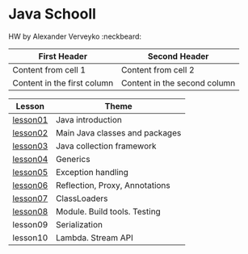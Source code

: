 # Java Schooll
HW by Alexander Verveyko :neckbeard:

First Header | Second Header
------------ | -------------
Content from cell 1 | Content from cell 2
Content in the first column | Content in the second column

Lesson | Theme
------------ | -------------
[lesson01](https://github.com/averveiko/javaSchool/tree/master/lesson01) | Java introduction
[lesson02](https://github.com/averveiko/javaSchool/tree/master/lesson02) | Main Java classes and packages
[lesson03](https://github.com/averveiko/javaSchool/tree/master/lesson03) | Java collection framework
[lesson04](https://github.com/averveiko/javaSchool/tree/master/lesson04) | Generics
[lesson05](https://github.com/averveiko/javaSchool/tree/master/lesson05) | Exception handling
[lesson06](https://github.com/averveiko/javaSchool/tree/master/lesson06) | Reflection, Proxy, Annotations
[lesson07](https://github.com/averveiko/javaSchool/tree/master/lesson07) | ClassLoaders
[lesson08](https://github.com/averveiko/javaSchool/tree/master/lesson08) | Module. Build tools. Testing
lesson09 | Serialization
lesson10 | Lambda. Stream API

